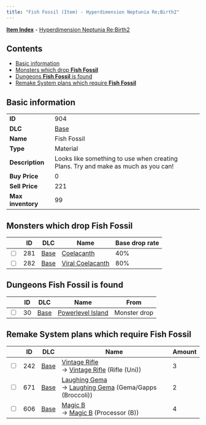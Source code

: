 ```yaml
---
title: "Fish Fossil (Item) - Hyperdimension Neptunia Re;Birth2"
---
```


[**Item Index**](/neptunia/rb2/item/index.html) - [Hyperdimension Neptunia Re;Birth2](/neptunia/rb2)

## Contents

- [Basic information](#basic-information)
- [Monsters which drop **Fish Fossil**](#monsters-which-drop-fish-fossil)
- [Dungeons **Fish Fossil** is found](#dungeons-fish-fossil-is-found)
- [Remake System plans which require **Fish Fossil**](#remake-system-plans-which-require-fish-fossil)

## Basic information

|   |   |
| -- | -- |
| **ID** | 904 |
| **DLC** | [Base](/neptunia/rb2/dlc/0-base.html) |
| **Name** | Fish Fossil |
| **Type** | Material |
| **Description** | Looks like something to use when creating Plans. Try and make as much as you can! |
| **Buy Price** | 0 |
| **Sell Price** | 221 |
| **Max inventory** | 99 |

## Monsters which drop **Fish Fossil**

|    | ID | DLC | Name | Base drop rate |
| -- | -- | --- | ---- | -------------- |
| <input type="checkbox" id="rb2-monster-0-281" class="trackbox" /> | 281 | [Base](/neptunia/rb2/dlc/0-base.html) | [Coelacanth](/neptunia/rb2/monster/0-281-coelacanth.html) | 40% |
| <input type="checkbox" id="rb2-monster-0-282" class="trackbox" /> | 282 | [Base](/neptunia/rb2/dlc/0-base.html) | [Viral Coelacanth](/neptunia/rb2/monster/0-282-viral-coelacanth.html) | 80% |

## Dungeons **Fish Fossil** is found

|    | ID | DLC | Name | From |
| -- | -- | --- | ---- | ---- |
| <input type="checkbox" id="rb2-dungeon-0-30" class="trackbox" /> | 30 | [Base](/neptunia/rb2/dlc/0-base.html) | [Powerlevel Island](/neptunia/rb2/dungeon/0-30-powerlevel-island.html) | Monster drop |

## Remake System plans which require **Fish Fossil**

|    | ID | DLC | Name | Amount |
| -- | -- | --- | ---- | ------ |
| <input type="checkbox" id="rb2-remake-0-242" class="trackbox" /> | 242 | [Base](/neptunia/rb2/dlc/0-base.html) | [Vintage Rifle](/neptunia/rb2/remake/0-242-vintage-rifle.html)<br />→ [Vintage Rifle](/neptunia/rb2/item/0-1137-vintage-rifle.html) (Rifle (Uni)) | 3 |
| <input type="checkbox" id="rb2-remake-0-671" class="trackbox" /> | 671 | [Base](/neptunia/rb2/dlc/0-base.html) | [Laughing Gema](/neptunia/rb2/remake/0-671-laughing-gema.html)<br />→ [Laughing Gema](/neptunia/rb2/item/0-1280-laughing-gema.html) (Gema/Gapps (Broccoli)) | 2 |
| <input type="checkbox" id="rb2-remake-0-606" class="trackbox" /> | 606 | [Base](/neptunia/rb2/dlc/0-base.html) | [Magic B](/neptunia/rb2/remake/0-606-magic-b.html)<br />→ [Magic B](/neptunia/rb2/item/0-3393-magic-b.html) (Processor (B)) | 4 |